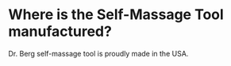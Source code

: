 # Where is the Self-Massage Tool manufactured?

Dr. Berg self-massage tool is proudly made in the USA.
